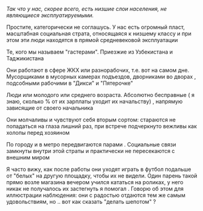 *Так что у нас, скорее всего, есть низшие слои населения, не являющиеся эксплуатируемыми.*

Простите, категорически не соглашусь. У нас есть огромный пласт, масштабная социальная страта, относящаяся к низшему классу и при этом эти люди находятся в прямой средневековой эксплуатации

Те, кого мы называем "гастерами". Приезжие из Узбекистана и Таджикистана

Они работают в сфере ЖКХ или разнорабочих, т.е. вот на самом дне. Мусорщиками в мусорных камерах подъездов, дворниками во дворах , подсобными рабочими в "Дикси" и "Пятерочке"

Люди или молодого или среднего возраста. Абсолютно бесправные ( я знаю, сколько % от их зарплаты уходит их начальству) , напрямую зависящие от своего начальника

Они молчаливы и чувствуют себя вторым сортом: стараются не попадаться на глаза лишний раз, при встрече подчеркнуто вежливы как холопы перед хозяином

По городу и в метро передвигаются парами . Социальные связи замкнуты внутри этой страты и практически не пересекаются с внешним миром

Я часто вижу, как после работы они уходят играть в футбол подальше от "белых" на другую площадку, чтобы их не видели. Один парень такой прямо возле магазина вечером учился кататься на роликах, у него никак не получалось их застегнуть я помогал . Говорю об этом для иллюстрации наблюдения: они с радостью отдаются тем же самым удовольствиям, но .. вот как сказать "делать шепотом" ?